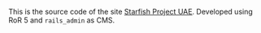 This is the source code of the site [Starfish Project UAE](https://sf-uea.herokuapp.com/). 
Developed using RoR 5 and `rails_admin` as CMS.
